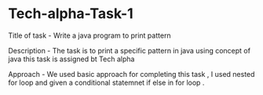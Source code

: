 # Tech-alpha-Task-1
Title of task - Write a java program to print pattern

Description - The task is to print a specific pattern in java using concept of java this task is assigned bt Tech alpha 

Approach - We used basic approach for completing this task , I used nested for loop and given a conditional statemnet if else  in for loop . 

